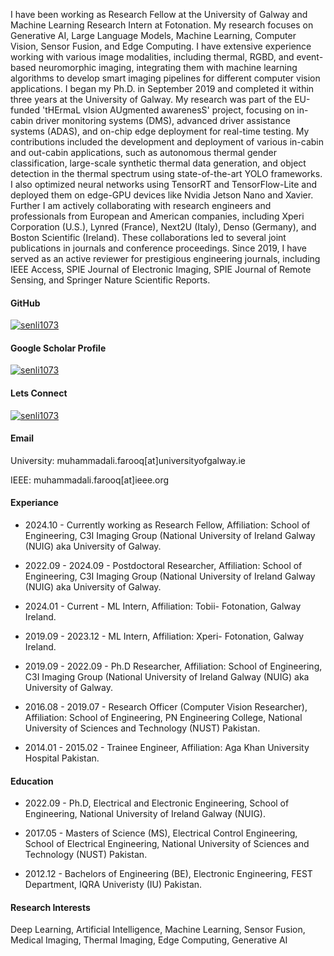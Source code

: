 
I have been working as Research Fellow at the University of Galway and Machine Learning Research Intern at Fotonation. My research focuses on Generative AI, Large Language Models, Machine Learning, Computer Vision, Sensor Fusion, and Edge Computing. I have extensive experience working with various image modalities, including thermal, RGBD, and event-based neuromorphic imaging, integrating them with machine learning algorithms to develop smart imaging pipelines for different computer vision applications. I began my Ph.D. in September 2019 and completed it within three years at the University of Galway. My research was part of the EU-funded 'tHErmaL vIsion AUgmented awarenesS' project, focusing on in-cabin driver monitoring systems (DMS), advanced driver assistance systems (ADAS), and on-chip edge deployment for real-time testing. My contributions included the development and deployment of various in-cabin and out-cabin applications, such as autonomous thermal gender classification, large-scale synthetic thermal data generation, and object detection in the thermal spectrum using state-of-the-art YOLO frameworks. I also optimized neural networks using TensorRT and TensorFlow-Lite and deployed them on edge-GPU devices like Nvidia Jetson Nano and Xavier. Further I am actively collaborating with research engineers and professionals from European and American companies, including Xperi Corporation (U.S.), Lynred (France), Next2U (Italy), Denso (Germany), and Boston Scientific (Ireland). These collaborations led to several joint publications in journals and conference proceedings. Since 2019, I have served as an active reviewer for prestigious engineering journals, including IEEE Access, SPIE Journal of Electronic Imaging, SPIE Journal of Remote Sensing, and Springer Nature Scientific Reports. 


#### GitHub
[![senli1073](https://img.shields.io/badge/Muhammad-github-blue?logo=github)](https://github.com/MAli-Farooq)

#### Google Scholar Profile
[![senli1073](https://img.shields.io/badge/Muhammad-Scholar-blue?logo=google)](https://scholar.google.com.pk/citations?user=Km-BcFoAAAAJ&hl=en)

  
#### Lets Connect
[![senli1073](https://img.shields.io/badge/Muhammad-Linkedin-blue?logo=linkedin)](https://www.linkedin.com/in/muhammad-ali-farooq-876235a1/)


#### Email
University: muhammadali.farooq[at]universityofgalway.ie

IEEE: muhammadali.farooq[at]ieee.org

#### Experiance
- 2024.10 - Currently working as Research Fellow, Affiliation: School of Engineering, C3I Imaging Group (National University of Ireland Galway (NUIG) aka University of Galway.

- 2022.09 - 2024.09 - Postdoctoral Researcher, Affiliation: School of Engineering, C3I Imaging Group (National University of Ireland Galway (NUIG) aka University of Galway.
  
- 2024.01 - Current - ML Intern, Affiliation: Tobii- Fotonation, Galway Ireland.

- 2019.09 - 2023.12 - ML Intern, Affiliation: Xperi- Fotonation, Galway Ireland.

- 2019.09 - 2022.09 - Ph.D Researcher, Affiliation: School of Engineering, C3I Imaging Group (National University of Ireland Galway (NUIG) aka University of Galway.

- 2016.08 - 2019.07 - Research Officer (Computer Vision Researcher), Affiliation: School of Engineering, PN Engineering College, National University of Sciences and Technology (NUST) Pakistan.

- 2014.01 - 2015.02 - Trainee Engineer, Affiliation: Aga Khan University Hospital Pakistan.

#### Education
- 2022.09 - Ph.D, Electrical and Electronic Engineering, School of Engineering, National University of Ireland Galway (NUIG).

- 2017.05 - Masters of Science (MS), Electrical Control Engineering, School of Electrical Engineering, National University of Sciences and Technology (NUST) Pakistan.

- 2012.12 - Bachelors of Engineering (BE), Electronic Engineering, FEST Department, IQRA Univeristy (IU) Pakistan.

#### Research Interests
Deep Learning, Artificial Intelligence, Machine Learning, Sensor Fusion, Medical Imaging, Thermal Imaging, Edge Computing, Generative AI
